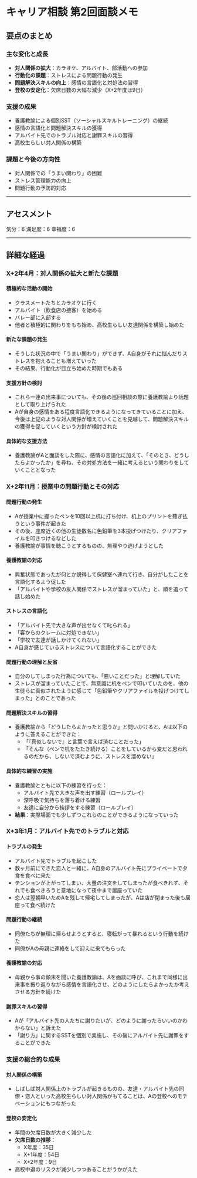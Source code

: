 # キャリア相談 第2回面談メモ

## 要点のまとめ

### 主な変化と成長
- **対人関係の拡大**：カラオケ、アルバイト、部活動への参加
- **行動化の課題**：ストレスによる問題行動の発生
- **問題解決スキルの向上**：感情の言語化と対処法の習得
- **登校の安定化**：欠席日数の大幅な減少（X+2年度は9日）

### 支援の成果
- 養護教諭による個別SST（ソーシャルスキルトレーニング）の継続
- 感情の言語化と問題解決スキルの獲得
- アルバイト先でのトラブル対応と謝罪スキルの習得
- 高校生らしい対人関係の構築

### 課題と今後の方向性
- 対人関係での「うまい関わり」の困難
- ストレス管理能力の向上
- 問題行動の予防的対応

---
## アセスメント
気分：6
満足度：6
幸福度：6


---

## 詳細な経過

### X+2年4月：対人関係の拡大と新たな課題

#### 積極的な活動の開始
- クラスメートたちとカラオケに行く
- アルバイト（飲食店の接客）を始める
- バレー部に入部する
- 他者と積極的に関わりをもち始め、高校生らしい友達関係を構築し始めた

#### 新たな課題の発生
- そうした状況の中で「うまい関わり」ができず、A自身がそれに悩んだりストレスを抱えることも増えていった
- その結果、行動化が目立ち始めた時期でもある

#### 支援方針の検討
- これら一連の出来事についても、その後の巡回相談の際に養護教諭より話題として取り上げられた
- Aが自身の感情をある程度言語化できるようになってきていることに加え、今後は上記のような対人関係が増えていくことを見越して、問題解決スキルの獲得を促していくという方針が検討された

#### 具体的な支援方法
- 養護教諭がAと面談をした際に、感情の言語化に加えて、「そのとき、どうしたらよかったか」を尋ね、その対処方法を一緒に考えるという関わりをしていくこととなった

### X+2年11月：授業中の問題行動とその対応

#### 問題行動の発生
- Aが授業中に握ったペンを10回以上机に打ち付け、机上のプリントを薙ぎ払うという事件が起きた
- その後、座席近くの他の生徒数名に色鉛筆を3本投げつけたり、クリアファイルを叩きつけるなどした
- 養護教諭が事情を聴こうとするものの、無理やり逃げようとした

#### 養護教諭の対応
- 興奮状態であったが何とか説得して保健室へ連れて行き、自分がしたことを言語化するよう促した
- 「アルバイトや学校の友人関係でストレスが溜まっていた」と、順を追って話し始めた

#### ストレスの言語化
- 「アルバイト先で大きな声が出せなくて叱られる」
- 「客からのクレームに対処できない」
- 「学校で友達が話しかけてくれない」
- A自身が感じているストレスについて言語化することができた

#### 問題行動の理解と反省
- 自分のしてしまった行為についても、「悪いことだった」と理解していた
- ストレスが溜まっていたことで、無意識に机をペンで叩いていたのを、他の生徒らに真似されたように感じて「色鉛筆やクリアファイルを投げつけてしまった」とのことであった

#### 問題解決スキルの習得
- 養護教諭から「どうしたらよかったと思うか」と問いかけると、Aは以下のように答えることができた：
  - 「『真似しないで』と言葉で言えば済むことだった」
  - 「そんな（ペンで机をたたき続ける）ことをしているから変だと思われるのだから、しないで済むように、ストレスを溜めない」

#### 具体的な練習の実施
- 養護教諭とともに以下の練習を行った：
  - アルバイト先で大きな声を出す練習（ロールプレイ）
  - 深呼吸で気持ちを落ち着ける練習
  - 友達に自分から挨拶をする練習（ロールプレイ）
- **結果**：実際場面でも少しずつこれらのことができるようになっていった

### X+3年1月：アルバイト先でのトラブルと対応

#### トラブルの発生
- アルバイト先でトラブルを起こした
- 数ヶ月前にできた恋人と一緒に、A自身のアルバイト先にプライベートで夕食を食べに来た
- テンションが上がってしまい、大量の注文をしてしまったが食べきれず、それでも食べきろうと意地になって夜中まで居座っていた
- 恋人は翌朝早いためAを残して帰宅してしまったが、Aは店が閉まった後も居座って食べ続けた

#### 問題行動の継続
- 同僚たちが無理に帰らせようとすると、寝転がって暴れるという行動を続けた
- 同僚がAの母親に連絡をして迎えに来てもらった

#### 養護教諭の対応
- 母親から事の顛末を聞いた養護教諭は、Aを面談に呼び、これまで同様に出来事を振り返りながら感情を言語化させ、どのようにしたらよかったか考えさせる方針を続けた

#### 謝罪スキルの習得
- Aが「アルバイト先の人たちに謝りたいが、どのように謝ったらいいのかわからない」と訴えた
- 「謝り方」に関するSSTを個別で実施し、その後にアルバイト先に謝罪をすることができた

### 支援の総合的な成果

#### 対人関係の構築
- しばしば対人関係上のトラブルが起きるものの、友達・アルバイト先の同僚・恋人といった高校生らしい対人関係がもてることは、Aの登校へのモチベーションにもつながった

#### 登校の安定化
- 年間の欠席日数が大きく減少した
- **欠席日数の推移**：
  - X年度：35日
  - X+1年度：54日
  - X+2年度：9日
- 高校中退のリスクが減少しつつあることがうかがえた